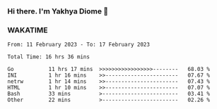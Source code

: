 ### Hi there. I'm Yakhya Diome 👋

### WAKATIME
<!--START_SECTION:waka-->

```text
From: 11 February 2023 - To: 17 February 2023

Total Time: 16 hrs 36 mins

Go           11 hrs 17 mins  >>>>>>>>>>>>>>>>>--------   68.03 %
INI          1 hr 16 mins    >>-----------------------   07.67 %
netrw        1 hr 14 mins    >>-----------------------   07.43 %
HTML         1 hr 10 mins    >>-----------------------   07.07 %
Bash         33 mins         >------------------------   03.41 %
Other        22 mins         >------------------------   02.26 %
```

<!--END_SECTION:waka-->
